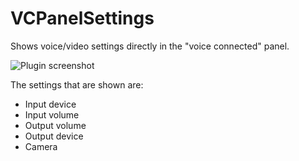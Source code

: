 # VCPanelSettings

Shows voice/video settings directly in the "voice connected" panel.

![Plugin screenshot](https://github.com/user-attachments/assets/e63fef06-8ea9-491b-a855-0bdf82729b6c)

The settings that are shown are:
- Input device
- Input volume
- Output volume
- Output device
- Camera
